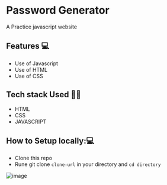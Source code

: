 # Password Generator
A Practice javascript website
## Features 💻
- Use of Javascript
- Use of HTML
- Use of CSS

## Tech stack Used 🧑‍💻
- HTML
- CSS
- JAVASCRIPT

## How to Setup locally:💻
- Clone this repo
- Rune git clone ` clone-url ` in your directory and `cd directory`

![image](https://github.com/user-attachments/assets/96f1fa62-b05e-4b52-9acf-8fe816b105a7)
